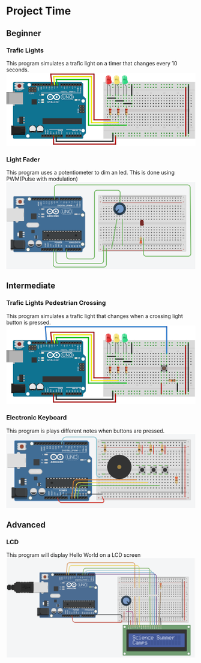 # Project Time #
## Beginner  ##
### Trafic Lights ###
This program simulates a trafic light on a timer that changes every 10 seconds. 
![](https://github.com/UofAScienceCamps2018/Arduino/blob/master/arduinoProjects/TrafficControl/Traffic_Light_Basic.png)
### Light Fader ###
This program uses a potentiometer to dim an led. This is done using PWM(Pulse with modulation)
![](https://github.com/UofAScienceCamps2018/Arduino/blob/master/arduinoProjects/LED_Dimmer/Led%20Dimmer.png)
## Intermediate ##
### Trafic Lights Pedestrian Crossing ###
This program simulates a trafic light that changes when a crossing light button is pressed. 
![](https://github.com/UofAScienceCamps2018/Arduino/blob/master/arduinoProjects/TrafficControl/Traffic_Light_With_Button-1.png)
### Electronic Keyboard ###
This program is plays different notes when buttons are pressed. 
![](https://github.com/UofAScienceCamps2018/Arduino/blob/master/arduinoProjects/Keyboard_Instrument/Tone%20Keyboard.png)
## Advanced ##
### LCD ###
This program will display Hello World on a LCD screen 
![](https://github.com/UofAScienceCamps2018/Arduino/blob/master/arduinoProjects/LCD/LCD%20Screen%20.png)
